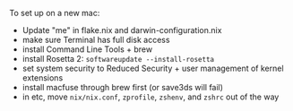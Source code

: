 To set up on a new mac:

* Update "me" in flake.nix and darwin-configuration.nix
* make sure Terminal has full disk access
* install Command Line Tools + brew
* install Rosetta 2: `softwareupdate --install-rosetta`
* set system security to Reduced Security + user management of kernel extensions
* install macfuse through brew first (or save3ds will fail)
* in etc, move `nix/nix.conf`, `zprofile`, `zshenv`, and `zshrc` out of the way
